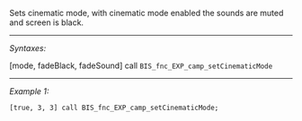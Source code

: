 Sets cinematic mode, with cinematic mode enabled the sounds are muted and screen is black.


---
*Syntaxes:*

[mode, fadeBlack, fadeSound] call `BIS_fnc_EXP_camp_setCinematicMode`

---
*Example 1:*

```sqf
[true, 3, 3] call BIS_fnc_EXP_camp_setCinematicMode;
```